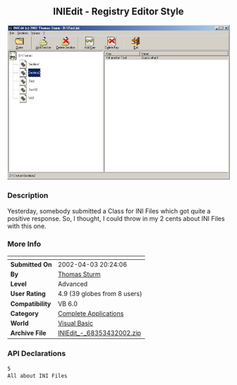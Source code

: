 ﻿<div align="center">

## INIEdit \- Registry Editor Style

<img src="PIC2002431335182678.jpg">
</div>

### Description

Yesterday, somebody submitted a Class for INI Files which got quite a positive response. So, I thought, I could throw in my 2 cents about INI Files with this one.
 
### More Info
 


<span>             |<span>
---                |---
**Submitted On**   |2002-04-03 20:24:06
**By**             |[Thomas Sturm](https://github.com/Planet-Source-Code/PSCIndex/blob/master/ByAuthor/thomas-sturm.md)
**Level**          |Advanced
**User Rating**    |4.9 (39 globes from 8 users)
**Compatibility**  |VB 6\.0
**Category**       |[Complete Applications](https://github.com/Planet-Source-Code/PSCIndex/blob/master/ByCategory/complete-applications__1-27.md)
**World**          |[Visual Basic](https://github.com/Planet-Source-Code/PSCIndex/blob/master/ByWorld/visual-basic.md)
**Archive File**   |[INIEdit\_\-\_68353432002\.zip](https://github.com/Planet-Source-Code/thomas-sturm-iniedit-registry-editor-style__1-33393/archive/master.zip)

### API Declarations

```
5
All about INI Files
```





